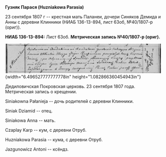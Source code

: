 **Гузняк Парася (Huzniakowa Parasia)**

23 сентября 1807 г -- крестная мать Паланеи, дочери Синяков Демида и
Анны с деревни Клинники (НИАБ 136-13-894, лист 63об, №40/1807-р (ориг)).

**НИАБ 136-13-894:** Лист 63об. **Метрическая запись №40/1807-р
(ориг).**

![](./media/f6e62ebfca9db6490997713cec641d653672a1eb.png){width="6.496527777777778in"
height="1.082866360454943in"}

Дедиловичская Покровская церковь. 23 сентября 1807 года. Метрическая
запись о крещении.

Siniakowna Pałanieja -- дочь родителей с деревни Клинники.

Siniak Dziamid -- отец.

Siniakowa Anna -- мать.

Czaplay Karp -- кум, с деревни Отруб.

Huzniakowa Parasia -- кума, с деревни Отруб.

Jazgunowicz Antoni -- ксёндз.
